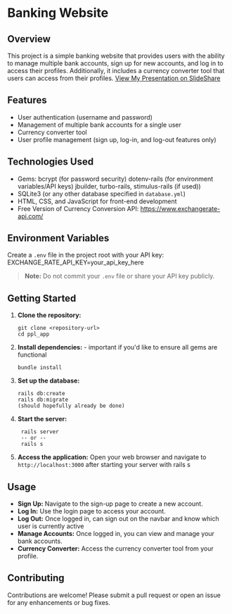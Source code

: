 # Banking Website

## Overview
This project is a simple banking website that provides users with the ability to manage multiple bank accounts, sign up for new accounts, and log in to access their profiles. Additionally, it includes a currency converter tool that users can access from their profiles.
[View My Presentation on SlideShare](https://www.slideshare.net/slideshow/ruby-banking-app-for-senior-year-project-in-principles-of-programming-languages/281983836)

## Features
- User authentication (username and password)
- Management of multiple bank accounts for a single user
- Currency converter tool
- User profile management (sign up, log-in, and log-out features only)

## Technologies Used
- Gems:
    bcrypt (for password security)
    dotenv-rails (for environment variables/API keys)
    jbuilder, turbo-rails, stimulus-rails (if used))
- SQLite3 (or any other database specified in `database.yml`)
- HTML, CSS, and JavaScript for front-end development
- Free Version of Currency Conversion API: https://www.exchangerate-api.com/

## Environment Variables

Create a `.env` file in the project root with your API key:
EXCHANGE_RATE_API_KEY=your_api_key_here
> **Note:** Do not commit your `.env` file or share your API key publicly.

## Getting Started
1. **Clone the repository:**
   ```
   git clone <repository-url>
   cd ppl_app
   ```

2. **Install dependencies:** - important if you'd like to ensure all gems are functional
   ```
   bundle install
   ```

3. **Set up the database:**
   ```
   rails db:create
   rails db:migrate
   (should hopefully already be done)
   ```

4. **Start the server:**
   ```
    rails server
    -- or --
    rails s
   ```

5. **Access the application:**
   Open your web browser and navigate to `http://localhost:3000` after starting your server with rails s

## Usage
- **Sign Up:** Navigate to the sign-up page to create a new account.
- **Log In:** Use the login page to access your account.
- **Log Out:** Once logged in, can sign out on the navbar and know which user is currently active
- **Manage Accounts:** Once logged in, you can view and manage your bank accounts.
- **Currency Converter:** Access the currency converter tool from your profile.

## Contributing
Contributions are welcome! Please submit a pull request or open an issue for any enhancements or bug fixes.
